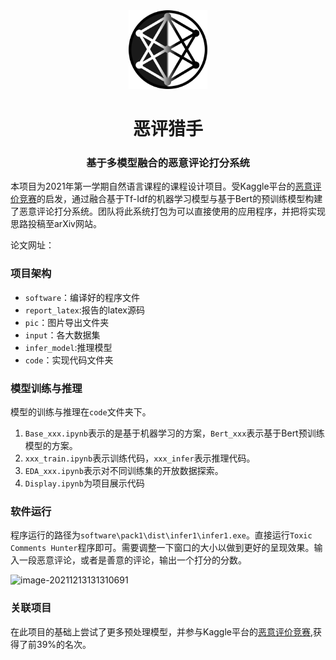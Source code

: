 

<div align="center">

  <img src="icon.svg" alt="" width="25%" height="25%">
  <h1>恶评猎手</h1>
  <h3>基于多模型融合的恶意评论打分系统</h3>
</div>

本项目为2021年第一学期自然语言课程的课程设计项目。受Kaggle平台的[恶意评价竞赛](https://www.kaggle.com/c/jigsaw-toxic-severity-rating)的启发，通过融合基于Tf-Idf的机器学习模型与基于Bert的预训练模型构建了恶意评论打分系统。团队将此系统打包为可以直接使用的应用程序，并把将实现思路投稿至arXiv网站。

论文网址：[]()

### 项目架构

* `software`：编译好的程序文件
* `report_latex`:报告的latex源码
* `pic`：图片导出文件夹
* `input`：各大数据集
* `infer_model`:推理模型
* `code`：实现代码文件夹

### 模型训练与推理

模型的训练与推理在`code`文件夹下。

1. `Base_xxx.ipynb`表示的是基于机器学习的方案，`Bert_xxx`表示基于Bert预训练模型的方案。
2. `xxx_train.ipynb`表示训练代码，`xxx_infer`表示推理代码。
3. `EDA_xxx.ipynb`表示对不同训练集的开放数据探索。
4. `Display.ipynb`为项目展示代码

### 软件运行

程序运行的路径为`software\pack1\dist\infer1\infer1.exe`。直接运行```Toxic Comments Hunter```程序即可。需要调整一下窗口的大小以做到更好的呈现效果。输入一段恶意评论，或者是善意的评论，输出一个打分的分数。

![image-20211213131310691](https://gitee.com/AICollector/picgo/raw/master/img/image-20211213131310691.png)

### 关联项目

在此项目的基础上尝试了更多预处理模型，并参与Kaggle平台的[恶意评价竞赛](https://www.kaggle.com/c/jigsaw-toxic-severity-rating),获得了前39%的名次。




















